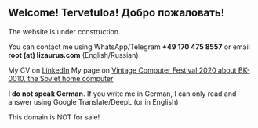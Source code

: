 ## Welcome! Tervetuloa! Добро пожаловать!

The website is under construction.

You can contact me using WhatsApp/Telegram **+49 170 475 8557** or email **root (at) lizaurus.com** (English/Russian)

My CV on [LinkedIn](https://www.linkedin.com/in/merclangrat/)
My page on [Vintage Computer Festival 2020 about BK-0010, the Soviet home computer](https://wiki.vcfb.de/2020/en:soviet_computers)

**I do not speak German**. If you write me in German, I can only read and answer using Google Translate/DeepL (or in English)

This domain is NOT for sale!

